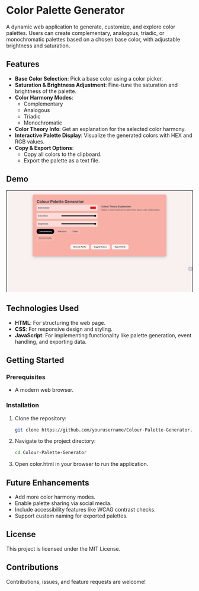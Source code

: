 # Color Palette Generator

A dynamic web application to generate, customize, and explore color palettes. Users can create complementary, analogous, triadic, or monochromatic palettes based on a chosen base color, with adjustable brightness and saturation.

## Features

- **Base Color Selection**: Pick a base color using a color picker.
- **Saturation & Brightness Adjustment**: Fine-tune the saturation and brightness of the palette.
- **Color Harmony Modes**:
  - Complementary
  - Analogous
  - Triadic
  - Monochromatic
- **Color Theory Info**: Get an explanation for the selected color harmony.
- **Interactive Palette Display**: Visualize the generated colors with HEX and RGB values.
- **Copy & Export Options**:
  - Copy all colors to the clipboard.
  - Export the palette as a text file.

## Demo

![Screenshot of Color Palette Generator](Images/PreviewPhoto.png)


## Technologies Used

- **HTML**: For structuring the web page.
- **CSS**: For responsive design and styling.
- **JavaScript**: For implementing functionality like palette generation, event handling, and exporting data.

## Getting Started

### Prerequisites
- A modern web browser.

### Installation
1. Clone the repository:
   ```bash
   git clone https://github.com/yourusername/Colour-Palette-Generator.git
   ```
2. Navigate to the project directory:
   ```bash
   cd Colour-Palette-Generator

   ```
3. Open color.html in your browser to run the application.

## Future Enhancements
 
 - Add more color harmony modes.
 - Enable palette sharing via social media.
 - Include accessibility features like WCAG contrast checks.
 - Support custom naming for exported palettes.

## License
This project is licensed under the MIT License.

## Contributions
Contributions, issues, and feature requests are welcome!
